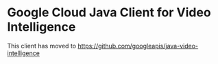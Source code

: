 Google Cloud Java Client for Video Intelligence
======================================

This client has moved to https://github.com/googleapis/java-video-intelligence
